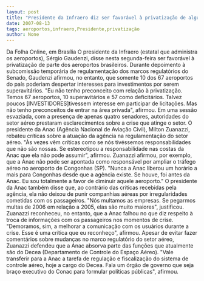 ```yaml
---
layout: post
title: "Presidente da Infraero diz ser favorável à privatização de alguns aeroportos "
date: 2007-08-13
tags: aeroportos,infraero,Presidente,privatização
author: None
---
```

Da Folha Online, em Bras&iacute;lia
O presidente da Infraero (estatal que administra os aeroportos), S&eacute;rgio Gaudenzi, disse nesta segunda-feira ser favor&aacute;vel &agrave; privatiza&ccedil;&atilde;o de parte dos aeroportos brasileiros. Durante depoimento &agrave; subcomiss&atilde;o tempor&aacute;ria de regulamenta&ccedil;&atilde;o dos marcos regulat&oacute;rios do Senado, Gaudenzi afirmou, no entanto, que somente 10 dos 67 aeroportos do pa&iacute;s poderiam despertar interesses para investimentos por serem superavit&aacute;rios.
&quot;Eu n&atilde;o tenho preconceito com rela&ccedil;&atilde;o &agrave; privatiza&ccedil;&atilde;o. Temos 67 aeroportos, 10 superavit&aacute;rios e 57 como deficit&aacute;rios. Talvez poucos [INVESTIDORES]tivessem interesse em participar de licita&ccedil;&otilde;es. Mas n&atilde;o tenho preconceitos de entrar na &aacute;rea privada&quot;, afirmou.
Em uma sess&atilde;o esvaziada, com a presen&ccedil;a de apenas quatro senadores, autoridades do setor a&eacute;reo prestaram esclarecimentos sobre a crise que atinge o setor. O presidente da Anac (Ag&ecirc;ncia Nacional de Avia&ccedil;&atilde;o Civil), Milton Zuanazzi, rebateu cr&iacute;ticas sobre a atua&ccedil;&atilde;o da ag&ecirc;ncia na regulamenta&ccedil;&atilde;o do setor a&eacute;reo.
&quot;&Agrave;s vezes v&ecirc;m cr&iacute;ticas como se n&oacute;s tiv&eacute;ssemos responsabilidades que n&atilde;o s&atilde;o nossas. Se estereotipou a responsabilidade nas costas da Anac que ela n&atilde;o pode assumir&quot;, afirmou.
Zuanazzi afirmou, por exemplo, que a Anac n&atilde;o pode ser apontada como respons&aacute;vel por ampliar o tr&aacute;fego a&eacute;reo no aeroporto de Congonhas (SP).
&quot;Nunca a Anac liberou um hor&aacute;rio a mais para Congonhas desde que a ag&ecirc;ncia existe. Se houve, foi antes da Anac. Eu sou totalmente a favor de diminuir aquele aeroporto.&quot;
O presidente da Anac tamb&eacute;m disse que, ao contr&aacute;rio das cr&iacute;ticas recebidas pela ag&ecirc;ncia, ela n&atilde;o deixou de punir companhias a&eacute;reas por irregularidades cometidas com os passageiros. &quot;N&oacute;s multamos as empresas. Se pegarmos multas de 2006 em rela&ccedil;&atilde;o a 2005, elas s&atilde;o muito maiores&quot;, justificou.
Zuanazzi reconheceu, no entanto, que a Anac falhou no que diz respeito &agrave; troca de informa&ccedil;&otilde;es com os passageiros nos momentos de crise. &quot;Demoramos, sim, a melhorar a comunica&ccedil;&atilde;o com os usu&aacute;rios durante a crise. Esse &eacute; uma cr&iacute;tica que eu reconhe&ccedil;o&quot;, afirmou.
Apesar de evitar fazer coment&aacute;rios sobre mudan&ccedil;as no marco regulat&oacute;rio do setor a&eacute;reo, Zuanazzi defendeu que a Anac absorva parte das fun&ccedil;&otilde;es que atualmente s&atilde;o do Decea (Departamento de Controle do Espa&ccedil;o A&eacute;reo). &quot;Vale transferir para a Anac a tarefa de regula&ccedil;&atilde;o e fiscaliza&ccedil;&atilde;o do sistema de controle a&eacute;reo, hoje a cargo do Decea. Fala um &oacute;rg&atilde;o de governo que seja bra&ccedil;o executivo do Conac para formular pol&iacute;ticas p&uacute;blicas&quot;, afirmou. 